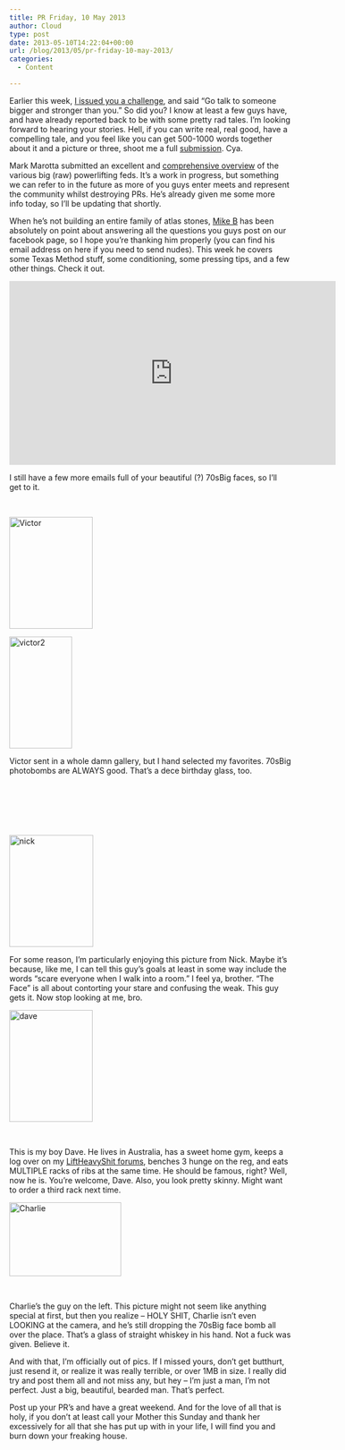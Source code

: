 ```yaml
---
title: PR Friday, 10 May 2013
author: Cloud
type: post
date: 2013-05-10T14:22:04+00:00
url: /blog/2013/05/pr-friday-10-may-2013/
categories:
  - Content

---
```

Earlier this week, <a href="/blog/2013/05/do-it-talk-to-someone-bigger-than-you/" target="_blank">I issued you a challenge</a>, and said &#8220;Go talk to someone bigger and stronger than you.&#8221; So did you? I know at least a few guys have, and have already reported back to be with some pretty rad tales. I&#8217;m looking forward to hearing your stories. Hell, if you can write real, real good, have a compelling tale, and you feel like you can get 500-1000 words together about it and a picture or three, shoot me a full <a href="/submissions/" target="_blank">submission</a>. Cya.

Mark Marotta submitted an excellent and <a href="/blog/2013/05/powerlifting-federations/" target="_blank">comprehensive overview</a> of the various big (raw) powerlifting feds. It&#8217;s a work in progress, but something we can refer to in the future as more of you guys enter meets and represent the community whilst destroying PRs. He&#8217;s already given me some more info today, so I&#8217;ll be updating that shortly.

When he&#8217;s not building an entire family of atlas stones, <a title="Mike's Log" href="/mike/" target="_blank">Mike B</a> has been absolutely on point about answering all the questions you guys post on our facebook page, so I hope you&#8217;re thanking him properly (you can find his email address on here if you need to send nudes). This week he covers some Texas Method stuff, some conditioning, some pressing tips, and a few other things. Check it out.

<span class="embed-youtube" style="text-align:center; display: block;"><iframe class='youtube-player' type='text/html' width='584' height='329' src='https://www.youtube.com/embed/bGcTLyTNdm4?version=3&#038;rel=1&#038;fs=1&#038;autohide=2&#038;showsearch=0&#038;showinfo=1&#038;iv_load_policy=1&#038;wmode=transparent' allowfullscreen='true' style='border:0;'></iframe></span>

I still have a few more emails full of your beautiful (?) 70sBig faces, so I&#8217;ll get to it.

&nbsp;

[<img data-attachment-id="9203" data-permalink="/blog/2013/05/pr-friday-10-may-2013/victor/" data-orig-file="/2013/05/Victor.jpeg" data-orig-size="717,960" data-comments-opened="1" data-image-meta="{&quot;aperture&quot;:&quot;0&quot;,&quot;credit&quot;:&quot;&quot;,&quot;camera&quot;:&quot;&quot;,&quot;caption&quot;:&quot;&quot;,&quot;created_timestamp&quot;:&quot;0&quot;,&quot;copyright&quot;:&quot;&quot;,&quot;focal_length&quot;:&quot;0&quot;,&quot;iso&quot;:&quot;0&quot;,&quot;shutter_speed&quot;:&quot;0&quot;,&quot;title&quot;:&quot;&quot;}" data-image-title="Victor" data-image-description="" data-medium-file="/2013/05/Victor-149x200.jpeg" data-large-file="/2013/05/Victor-448x600.jpeg" class="alignleft size-medium wp-image-9203" alt="Victor" src="/2013/05/Victor-149x200.jpeg" width="149" height="200" srcset="/2013/05/Victor-149x200.jpeg 149w, /2013/05/Victor-112x150.jpeg 112w, /2013/05/Victor-448x600.jpeg 448w, /2013/05/Victor-224x300.jpeg 224w, /2013/05/Victor.jpeg 717w" sizes="(max-width: 149px) 100vw, 149px" />][1]

[<img data-attachment-id="9204" data-permalink="/blog/2013/05/pr-friday-10-may-2013/victor2/" data-orig-file="/2013/05/victor2.jpeg" data-orig-size="540,960" data-comments-opened="1" data-image-meta="{&quot;aperture&quot;:&quot;0&quot;,&quot;credit&quot;:&quot;&quot;,&quot;camera&quot;:&quot;&quot;,&quot;caption&quot;:&quot;&quot;,&quot;created_timestamp&quot;:&quot;0&quot;,&quot;copyright&quot;:&quot;&quot;,&quot;focal_length&quot;:&quot;0&quot;,&quot;iso&quot;:&quot;0&quot;,&quot;shutter_speed&quot;:&quot;0&quot;,&quot;title&quot;:&quot;&quot;}" data-image-title="victor2" data-image-description="" data-medium-file="/2013/05/victor2-112x200.jpeg" data-large-file="/2013/05/victor2-337x600.jpeg" class="alignright size-medium wp-image-9204" alt="victor2" src="/2013/05/victor2-112x200.jpeg" width="112" height="200" srcset="/2013/05/victor2-112x200.jpeg 112w, /2013/05/victor2-84x150.jpeg 84w, /2013/05/victor2-337x600.jpeg 337w, /2013/05/victor2-168x300.jpeg 168w, /2013/05/victor2.jpeg 540w" sizes="(max-width: 112px) 100vw, 112px" />][2]

Victor sent in a whole damn gallery, but I hand selected my favorites. 70sBig photobombs are ALWAYS good. That&#8217;s a dece birthday glass, too.

&nbsp;

&nbsp;

&nbsp;

[<img data-attachment-id="9205" data-permalink="/blog/2013/05/pr-friday-10-may-2013/nick/" data-orig-file="/2013/05/nick.jpeg" data-orig-size="576,768" data-comments-opened="1" data-image-meta="{&quot;aperture&quot;:&quot;2.6&quot;,&quot;credit&quot;:&quot;&quot;,&quot;camera&quot;:&quot;SPH-M930&quot;,&quot;caption&quot;:&quot;&quot;,&quot;created_timestamp&quot;:&quot;1365538959&quot;,&quot;copyright&quot;:&quot;&quot;,&quot;focal_length&quot;:&quot;2.78&quot;,&quot;iso&quot;:&quot;50&quot;,&quot;shutter_speed&quot;:&quot;0.033333333333333&quot;,&quot;title&quot;:&quot;&quot;}" data-image-title="nick" data-image-description="" data-medium-file="/2013/05/nick-150x200.jpeg" data-large-file="/2013/05/nick-450x600.jpeg" class="aligncenter size-medium wp-image-9205" alt="nick" src="/2013/05/nick-150x200.jpeg" width="150" height="200" srcset="/2013/05/nick-150x200.jpeg 150w, /2013/05/nick-112x150.jpeg 112w, /2013/05/nick-450x600.jpeg 450w, /2013/05/nick-225x300.jpeg 225w, /2013/05/nick.jpeg 576w" sizes="(max-width: 150px) 100vw, 150px" />][3]

For some reason, I&#8217;m particularly enjoying this picture from Nick. Maybe it&#8217;s because, like me, I can tell this guy&#8217;s goals at least in some way include the words &#8220;scare everyone when I walk into a room.&#8221; I feel ya, brother. &#8220;The Face&#8221; is all about contorting your stare and confusing the weak. This guy gets it. Now stop looking at me, bro.

[<img data-attachment-id="9208" data-permalink="/blog/2013/05/pr-friday-10-may-2013/dave-2/" data-orig-file="/2013/05/dave1.jpg" data-orig-size="680,907" data-comments-opened="1" data-image-meta="{&quot;aperture&quot;:&quot;0&quot;,&quot;credit&quot;:&quot;&quot;,&quot;camera&quot;:&quot;&quot;,&quot;caption&quot;:&quot;&quot;,&quot;created_timestamp&quot;:&quot;0&quot;,&quot;copyright&quot;:&quot;&quot;,&quot;focal_length&quot;:&quot;0&quot;,&quot;iso&quot;:&quot;0&quot;,&quot;shutter_speed&quot;:&quot;0&quot;,&quot;title&quot;:&quot;&quot;}" data-image-title="dave" data-image-description="" data-medium-file="/2013/05/dave1-149x200.jpg" data-large-file="/2013/05/dave1-450x600.jpg" class="aligncenter size-medium wp-image-9208" alt="dave" src="/2013/05/dave1-149x200.jpg" width="149" height="200" srcset="/2013/05/dave1-149x200.jpg 149w, /2013/05/dave1-112x150.jpg 112w, /2013/05/dave1-450x600.jpg 450w, /2013/05/dave1-224x300.jpg 224w, /2013/05/dave1.jpg 680w" sizes="(max-width: 149px) 100vw, 149px" />][4]

&nbsp;

This is my boy Dave. He lives in Australia, has a sweet home gym, keeps a log over on my <a href="http://liftheavyshit.com/forum/" target="_blank">LiftHeavyShit forums</a>, benches 3 hunge on the reg, and eats MULTIPLE racks of ribs at the same time. He should be famous, right? Well, now he is. You&#8217;re welcome, Dave. Also, you look pretty skinny. Might want to order a third rack next time.

[<img data-attachment-id="9209" data-permalink="/blog/2013/05/pr-friday-10-may-2013/charlie/" data-orig-file="/2013/05/Charlie.jpg" data-orig-size="960,638" data-comments-opened="1" data-image-meta="{&quot;aperture&quot;:&quot;0&quot;,&quot;credit&quot;:&quot;&quot;,&quot;camera&quot;:&quot;&quot;,&quot;caption&quot;:&quot;&quot;,&quot;created_timestamp&quot;:&quot;0&quot;,&quot;copyright&quot;:&quot;&quot;,&quot;focal_length&quot;:&quot;0&quot;,&quot;iso&quot;:&quot;0&quot;,&quot;shutter_speed&quot;:&quot;0&quot;,&quot;title&quot;:&quot;&quot;}" data-image-title="Charlie" data-image-description="" data-medium-file="/2013/05/Charlie-200x132.jpg" data-large-file="/2013/05/Charlie-450x299.jpg" class="aligncenter size-medium wp-image-9209" alt="Charlie" src="/2013/05/Charlie-200x132.jpg" width="200" height="132" srcset="/2013/05/Charlie-200x132.jpg 200w, /2013/05/Charlie-150x99.jpg 150w, /2013/05/Charlie-450x299.jpg 450w, /2013/05/Charlie-451x300.jpg 451w, /2013/05/Charlie.jpg 960w" sizes="(max-width: 200px) 100vw, 200px" />][5]

&nbsp;

Charlie&#8217;s the guy on the left. This picture might not seem like anything special at first, but then you realize &#8211; HOLY SHIT, Charlie isn&#8217;t even LOOKING at the camera, and he&#8217;s still dropping the 70sBig face bomb all over the place. That&#8217;s a glass of straight whiskey in his hand. Not a fuck was given. Believe it.

And with that, I&#8217;m officially out of pics. If I missed yours, don&#8217;t get butthurt, just resend it, or realize it was really terrible, or over 1MB in size. I really did try and post them all and not miss any, but hey &#8211; I&#8217;m just a man, I&#8217;m not perfect. Just a big, beautiful, bearded man. That&#8217;s perfect.

Post up your PR&#8217;s and have a great weekend. And for the love of all that is holy, if you don&#8217;t at least call your Mother this Sunday and thank her excessively for all that she has put up with in your life, I will find you and burn down your freaking house.

&nbsp;

 [1]: /2013/05/Victor.jpeg
 [2]: /2013/05/victor2.jpeg
 [3]: /2013/05/nick.jpeg
 [4]: /2013/05/dave1.jpg
 [5]: /2013/05/Charlie.jpg